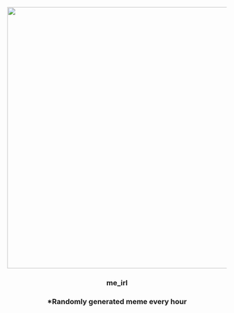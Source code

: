 <p align="center">
        <img src="https://i.redd.it/i0vcv8hu0rs91.gif" width="600" height="600">
        </p>
        <h3 align="center">me_irl</h3>
        <h3 align="center">*Randomly generated meme every hour</h3>
    